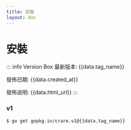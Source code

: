 ```yaml
---
title: 安裝
layout: doc
---
```


# 安裝

<script lang="ts" setup>
    import { data } from '../../install.data.ts'
</script>

::: info Version Box
最新版本: {{data.tag_name}}

發佈日期: {{data.created_at}}

發佈说明: <a :href="data.html_url">{{data.html_url}}</a>
:::

### v1
```bash-vue
$ go get gopkg.in/crare.v1@{{data.tag_name}}
```